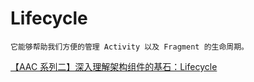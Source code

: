 # Lifecycle

    它能够帮助我们方便的管理 Activity 以及 Fragment 的生命周期。


[【AAC 系列二】深入理解架构组件的基石：Lifecycle](https://juejin.im/post/5cd81634e51d453af7192b87)</br>

